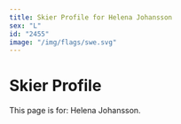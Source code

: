 ```yaml
---
title: Skier Profile for Helena Johansson
sex: "L"
id: "2455"
image: "/img/flags/swe.svg" 
---
```


# Skier Profile

This page is for: Helena Johansson.
    